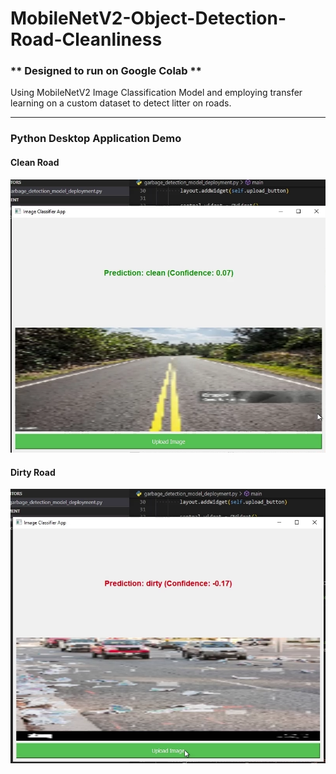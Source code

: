 # MobileNetV2-Object-Detection-Road-Cleanliness

### ** Designed to run on Google Colab **

Using MobileNetV2 Image Classification Model and employing transfer learning on a custom dataset to detect litter on roads.

---

### Python Desktop Application Demo

#### Clean Road
![Clean Road](https://github.com/Ajmain-Khan/MobileNetV2-Object-Detection-Road-Cleanliness/blob/master/assets/Demo_Clean.png)

#### Dirty Road
![Dirty Road](https://github.com/Ajmain-Khan/MobileNetV2-Object-Detection-Road-Cleanliness/blob/master/assets/Demo_Dirty.png)
